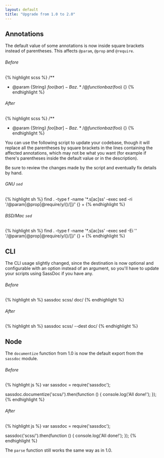 ```yaml
---
layout: default
title: "Upgrade from 1.0 to 2.0"
---
```


## Annotations

The default value of some annotations is now inside square brackets
instead of parentheses. This affects `@param`, `@prop` and `@require`.

###### Before

{% highlight scss %}
/**
  * @param {String} $foo (bar) - Baz.
  */
@function baz($foo) {}
{% endhighlight %}

###### After

{% highlight scss %}
/**
  * @param {String} $foo [bar] - Baz.
  */
@function baz($foo) {}
{% endhighlight %}

You can use the following script to update your codebase, though
it will replace all the parentheses by square brackets in the lines
containing the affected annotations, which may not be what you want
(for example if there's parentheses inside the default value or in
the description).

Be sure to review the changes made by the script and eventually fix
details by hand.


###### GNU `sed`

{% highlight sh %}
find . -type f -name '*.s[ac]ss' -exec sed -ri '/@param|@prop|@require/y/()/[]/' {} +
{% endhighlight %}

###### BSD/Mac `sed`

{% highlight sh %}
find . -type f -name '*.s[ac]ss' -exec sed -Ei '' '/@param|@prop|@require/y/\(\)/\[\]/' {} +
{% endhighlight %}
## CLI

The CLI usage slightly changed, since the destination is now optional
and configurable with an option instead of an argument, so you'll have
to update your scripts using SassDoc if you have any.

###### Before

{% highlight sh %}
sassdoc scss/ doc/
{% endhighlight %}

###### After

{% highlight sh %}
sassdoc scss/ --dest doc/
{% endhighlight %}

## Node

The `documentize` function from 1.0 is now the default export from the
`sassdoc` module.

###### Before

{% highlight js %}
var sassdoc = require('sassdoc');

sassdoc.documentize('scss/').then(function () {
  console.log('All done!');
});
{% endhighlight %}

###### After

{% highlight js %}
var sassdoc = require('sassdoc');

sassdoc('scss/').then(function () {
  console.log('All done!');
});
{% endhighlight %}

The `parse` function still works the same way as in 1.0.
